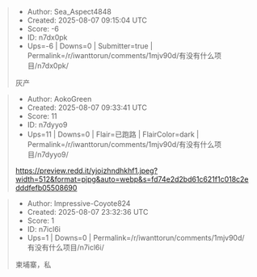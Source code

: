 > - Author: Sea_Aspect4848
> - Created: 2025-08-07 09:15:04 UTC
> - Score: -6
> - ID: n7dx0pk
> - Ups=-6 | Downs=0 | Submitter=true | Permalink=/r/iwanttorun/comments/1mjv90d/有没有什么项目/n7dx0pk/
>
> 灰产

> - Author: AokoGreen
> - Created: 2025-08-07 09:33:41 UTC
> - Score: 11
> - ID: n7dyyo9
> - Ups=11 | Downs=0 | Flair=已跑路 | FlairColor=dark | Permalink=/r/iwanttorun/comments/1mjv90d/有没有什么项目/n7dyyo9/
>
> https://preview.redd.it/yjoizhndhkhf1.jpeg?width=512&format=pjpg&auto=webp&s=fd74e2d2bd61c621f1c018c2edddfefb05508690

> - Author: Impressive-Coyote824
> - Created: 2025-08-07 23:32:36 UTC
> - Score: 1
> - ID: n7icl6i
> - Ups=1 | Downs=0 | Permalink=/r/iwanttorun/comments/1mjv90d/有没有什么项目/n7icl6i/
>
> 柬埔寨，私
